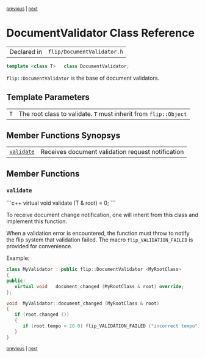 <p><sup><a href="DocumentServer.md">previous</a> | <a href="Entity.md">next</a></sup></p>

<h1>DocumentValidator Class Reference</h1>

<table><tr><td>Declared in</td><td><code>flip/DocumentValidator.h</code></td></tr>
</table>

```c++
template <class T>   class DocumentValidator;
```

<p><code>flip::DocumentValidator</code> is the base of document validators.</p>

<h2>Template Parameters</h2>

<table><tr><td><code>T</code></td><td>The root class to validate. <code>T</code> must inherit from <code>flip::Object</code></td></tr>
</table>

<h2>Member Functions Synopsys</h2>

<table><tr><td><code><a href="#member-function-validate">validate</a></code></td><td>Receives document validation request notification</td></tr>
</table>

<h2>Member Functions</h2>

<h3 id="member-function-validate"><code>validate</code></h3>
```c++
virtual void   validate (T & root) = 0;
```

<p>To receive document change notification, one will inherit from this class and implement this function.</p>

<p>When a validation error is encountered, the function must throw to notify the flip system that validation failed. The macro <code>flip_VALIDATION_FAILED</code> is provided for convenience.</p>

<p>Example:</p>

```c++
class MyValidator : public flip::DocumentValidator <MyRootClass>
{
public:
   virtual void   document_changed (MyRootClass & root) override;
};

void  MyValidator::document_changed (MyRootClass & root)
{
   if (root.changed ())
   {
      if (root.tempo < 20.0) flip_VALIDATION_FAILED ("incorrect tempo");
   }
}
```

<p><sup><a href="DocumentServer.md">previous</a> | <a href="Entity.md">next</a></sup></p>

